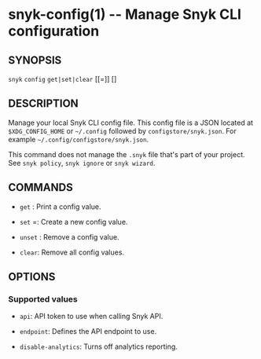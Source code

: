 # snyk-config(1) -- Manage Snyk CLI configuration

## SYNOPSIS

`snyk` `config` `get|set|clear` \[<KEY>\[=<VALUE>\]\] \[<OPTIONS>\]

## DESCRIPTION

Manage your local Snyk CLI config file. This config file is a JSON located at `$XDG_CONFIG_HOME` or `~/.config` followed by `configstore/snyk.json`. For example `~/.config/configstore/snyk.json`.

This command does not manage the `.snyk` file that's part of your project. See `snyk policy`, `snyk ignore` or `snyk wizard`.

## COMMANDS

- `get` <KEY>:
  Print a config value.

- `set` <KEY>=<VALUE>:
  Create a new config value.

- `unset` <KEY>:
  Remove a config value.

- `clear`:
  Remove all config values.

## OPTIONS

### Supported <KEY> values

- `api`:
  API token to use when calling Snyk API.

- `endpoint`:
  Defines the API endpoint to use.

- `disable-analytics`:
  Turns off analytics reporting.
